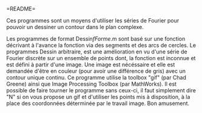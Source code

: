 =README=

Ces programmes sont un moyens d'utiliser les séries de Fourier pour pouvoir un dessiner un contour dans le plan complexe.

Les programmes de format Dessin*fForme*.m sont basé sur une fonction décrivant à l'avance la fonction via des segments et des arcs de cercles.
Le programmes Dessin arbitraire, est une amélioration en vu d'une série de Fourier discrète sur un ensemble de points dont,
la fonction est inconnue et est défini à partir d'une image.
Une image est nécéssaire et elle est demandée d'être en couleur (pour avoir une différence de gris) avec un contour unique continu.
Ce programme utilise  la toolbox "gif" (par Chad Greene) ainsi que Image Processing Toolbox (par MathWorks).
Il est possible de faire tourner le programme sans ceux-ci, il faut simplement dire "N" si on vous propose un gif et d'utiliser les points mis à disposition,
à la place des coordonnées déterminée par le travail image.
Bon amusement.
